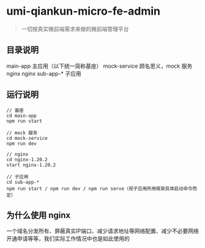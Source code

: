 # umi-qiankun-micro-fe-admin

> 一切按真实微前端需求来做的微前端管理平台

## 目录说明
main-app        主应用（以下统一简称基座）
mock-service    顾名思义，mock 服务
nginx           nginx
sub-app-*       子应用

## 运行说明
```shell
// 基座
cd main-app
npm run start

// mock 服务
cd mock-service
npm run dev

// nginx
cd nginx-1.20.2
start nginx-1.20.2

// 子应用
cd sub-app-*
npm run start / npm run dev / npm run serve（视子应用所用框架具体启动命令而定）
```

## 为什么使用 nginx
一个域名分发所有、屏蔽真实IP端口、减少请求地址等网络配置、减少不必要网络开通申请等等，我们实际工作情况中也是如此使用的